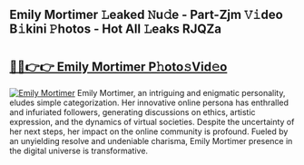 ## Emily Mortimer 𝙻eaked 𝙽u𝚍e - Part-Zjm 𝚅𝚒deo B𝚒kini 𝙿hotos - Hot All 𝙻eaks RJQZa

# <h2><a href="http://ld1m2le.urlbe.top/?page=Emily+Mortimer">🔗🔗👉👉 Emily Mortimer P𝚑oto𝚜Vid𝚎o</a></h2>

[![Emily Mortimer](https://i.imgur.com/eBuTRDB.gif)](http://ld1m2le.urlbe.top/?page=Emily+Mortimer)
Emily Mortimer, an intriguing and enigmatic personality, eludes simple categorization. Her innovative online persona has enthralled and infuriated followers, generating discussions on ethics, artistic expression, and the dynamics of virtual societies. Despite the uncertainty of her next steps, her impact on the online community is profound. Fueled by an unyielding resolve and undeniable charisma, Emily Mortimer presence in the digital universe is transformative.
